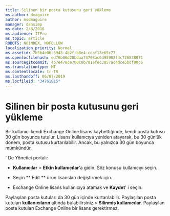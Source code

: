 ```yaml
---
title: Silinen bir posta kutusunu geri yükleme
ms.author: dmaguire
author: msdmaguire
manager: dansimp
ms.date: 2/8/2018
ms.audience: ITPro
ms.topic: article
ROBOTS: NOINDEX, NOFOLLOW
localization_priority: Normal
ms.assetid: 7b5b4e06-6943-4b2f-b8e4-cdaf13e65c77
ms.openlocfilehash: ed76b06d20bdaa74708ac6d95902f4c726838071
ms.sourcegitcommit: 4b7e478ce700c0b781efec3857ac4dce5bdf00c6
ms.translationtype: MT
ms.contentlocale: tr-TR
ms.lasthandoff: 06/07/2019
ms.locfileid: "34761815"
---
```

# <a name="restore-a-deleted-mailbox"></a>Silinen bir posta kutusunu geri yükleme

Bir kullanıcı kendi Exchange Online lisans kaybettiğinde, kendi posta kutusu 30 gün boyunca tutulur. Lisans kullanıcıya yeniden atayarak, bu 30 günlük dönem, posta kutusu kurtarılabilir. Ancak, bu yalnızca 30 gün boyunca mümkündür.
  
' De Yönetici portalı:
  
- **Kullanıcılar** \> **Etkin kullanıcılar**'a gidin. Söz konusu kullanıcıyı seçin.
    
- Seçin ** Edit ** ürün lisansları değiştirmek için. 
    
- Exchange Online lisans kullanıcıya atamak ve **Kaydet**' i seçin.
    
Paylaşılan posta kutuları da 30 gün içinde kurtarılabilir. Paylaşılan posta kutuları **kullanıcıların** altında bulabilirsiniz \> **Silinmiş kullanıcılar**. Paylaşılan posta kutuları Exchange Online bir lisans gerektirmez.
  

